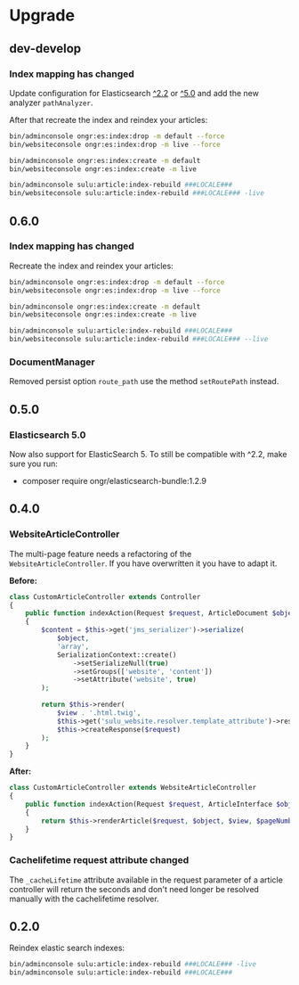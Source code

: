 # Upgrade

## dev-develop

### Index mapping has changed

Update configuration for Elasticsearch [^2.2](Resources/doc/installation_es2.md) or 
[^5.0](Resources/doc/installation_es5.md) and add the new analyzer `pathAnalyzer`.

After that recreate the index and reindex your articles:

```bash
bin/adminconsole ongr:es:index:drop -m default --force
bin/websiteconsole ongr:es:index:drop -m live --force

bin/adminconsole ongr:es:index:create -m default
bin/websiteconsole ongr:es:index:create -m live

bin/adminconsole sulu:article:index-rebuild ###LOCALE###
bin/websiteconsole sulu:article:index-rebuild ###LOCALE### -live
```

## 0.6.0

### Index mapping has changed

Recreate the index and reindex your articles:

```bash
bin/adminconsole ongr:es:index:drop -m default --force
bin/websiteconsole ongr:es:index:drop -m live --force

bin/adminconsole ongr:es:index:create -m default
bin/websiteconsole ongr:es:index:create -m live

bin/adminconsole sulu:article:index-rebuild ###LOCALE###
bin/websiteconsole sulu:article:index-rebuild ###LOCALE### --live
```

### DocumentManager

Removed persist option `route_path` use the method `setRoutePath` instead.

## 0.5.0

### Elasticsearch 5.0

Now also support for ElasticSearch 5. To still be compatible with ^2.2, make sure you run: 
* composer require ongr/elasticsearch-bundle:1.2.9

## 0.4.0

### WebsiteArticleController

The multi-page feature needs a refactoring of the ``WebsiteArticleController``.
If you have overwritten it you have to adapt it.

__Before:__

```php
class CustomArticleController extends Controller
{
    public function indexAction(Request $request, ArticleDocument $object, $view)
    {
        $content = $this->get('jms_serializer')->serialize(
            $object,
            'array',
            SerializationContext::create()
                ->setSerializeNull(true)
                ->setGroups(['website', 'content'])
                ->setAttribute('website', true)
        );
        
        return $this->render(
            $view . '.html.twig',
            $this->get('sulu_website.resolver.template_attribute')->resolve($content),
            $this->createResponse($request)
        );
    }
}
```

__After:__

```php
class CustomArticleController extends WebsiteArticleController
{
    public function indexAction(Request $request, ArticleInterface $object, $view, $pageNumber = 1)
    {
        return $this->renderArticle($request, $object, $view, $pageNumber, []);
    }
}
```

### Cachelifetime request attribute changed

The `_cacheLifetime` attribute available in the request parameter of a article
controller will return the seconds and don't need longer be resolved manually
with the cachelifetime resolver.

## 0.2.0

Reindex elastic search indexes:

```bash
bin/adminconsole sulu:article:index-rebuild ###LOCALE### -live
bin/adminconsole sulu:article:index-rebuild ###LOCALE###
```

